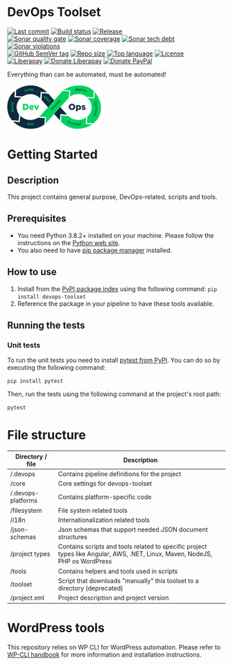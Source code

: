# DevOps Toolset
[![Last commit](https://img.shields.io/github/last-commit/aheadlabs/devops-toolset)](https://github.com/aheadlabs/devops-toolset/commits/)
[![Build status](https://img.shields.io/azure-devops/build/aheadlabs/DevOps-toolset/6)](https://dev.azure.com/aheadlabs/DevOps-toolset/_build?definitionId=6&_a=summary)
[![Release](https://img.shields.io/azure-devops/release/aheadlabs/1485b494-712b-4941-9b9a-d177484d1727/1/1)](https://dev.azure.com/aheadlabs/DevOps-toolset/_release?_a=releases&view=mine&definitionId=1)  
[![Sonar quality gate](https://img.shields.io/sonar/quality_gate/devops-toolset?server=https%3A%2F%2Fsonarcloud.io)](https://sonarcloud.io/dashboard?id=devops-toolset)
[![Sonar coverage](https://img.shields.io/sonar/coverage/devops-toolset?server=https%3A%2F%2Fsonarcloud.io)](https://img.shields.io/sonar/coverage/devops-toolset?server=https%3A%2F%2Fsonarcloud.io)
[![Sonar tech debt](https://img.shields.io/sonar/tech_debt/devops-toolset?server=https%3A%2F%2Fsonarcloud.io)](https://sonarcloud.io/component_measures?id=devops-toolset&metric=sqale_index&view=list)
[![Sonar violations](https://img.shields.io/sonar/violations/devops-toolset?format=long&server=https%3A%2F%2Fsonarcloud.io)](https://sonarcloud.io/dashboard?id=devops-toolset)<!--[![Sonar documented API density](https://img.shields.io/sonar/public_documented_api_density/devops-toolset?server=https%3A%2F%2Fsonarcloud.io)]()-->  
[![GitHub SemVer tag](https://img.shields.io/github/v/tag/aheadlabs/devops-toolset)](https://github.com/aheadlabs/devops-toolset/tags)
[![Repo size](https://img.shields.io/github/repo-size/aheadlabs/devops-toolset)](https://github.com/aheadlabs/devops-toolset)
[![Top language](https://img.shields.io/github/languages/top/aheadlabs/devops-toolset)](https://github.com/aheadlabs/devops-toolset)
[![License](https://img.shields.io/github/license/aheadlabs/devops-toolset)](https://github.com/aheadlabs/devops-toolset/blob/master/LICENSE)  
[![Liberapay](https://img.shields.io/liberapay/receives/ahead-labs?logo=liberapay)](https://es.liberapay.com/ahead-labs/)
[![Donate Liberapay](https://img.shields.io/badge/donate-Liberapay-yellow)](https://liberapay.com/ahead-labs/donate)
[![Donate PayPal](https://img.shields.io/badge/donate-PayPal-yellow.svg)](https://www.paypal.me/aheadlabs)  

Everything than can be automated, must be automated!<br><br>
![Logo](.media/devops-toolset-logo-216x100px.png)

# Getting Started

## Description

This project contains general purpose, DevOps-related, scripts and tools.

## Prerequisites

- You need Python 3.8.2+ installed on your machine. Please follow the instructions on the [Python web site](https://www.python.org/downloads/).
- You also need to have [pip package manager](https://pypi.org/project/pip/) installed.

## How to use

1. Install from the [PyPI package index](https://pypi.org/project/devops-toolset/) using the following command:
   ```pip install devops-toolset```
2. Reference the package in your pipeline to have these tools available.

## Running the tests

### Unit tests

To run the unit tests you need to install [pytest from PyPI](https://pypi.org/project/pytest/). You can do so by executing the following command:

```
pip install pytest
```

Then, run the tests using the following command at the project's root path:
```
pytest
```

# File structure
| Directory / file | Description |
| -- | -- |
| /.devops | Contains pipeline definitions for the project |
| /core | Core settings for devops-toolset |
| /.devops-platforms | Contains platform-specific code |
| /filesystem | File system related tools |
| /i18n | Internationalization related tools |
| /json-schemas | Json schemas that support needed JSON document structures |
| /project types | Contains scripts and tools related to specific project types like Angular, AWS, .NET, Linux, Maven, NodeJS, PHP os WordPress |
| /tools | Contains helpers and tools used in scripts |
| /toolset | Script that downloads "manually" this toolset to a directory (deprecated) |
| /project.xml | Project description and project version |

# WordPress tools
This repository relies on WP CLI for WordPress automation. Please refer to [WP-CLI handbook](https://make.wordpress.org/cli/handbook/) for more information and installation instructions.
